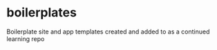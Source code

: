 # boilerplates
Boilerplate site and app templates created and added to as a continued learning repo
